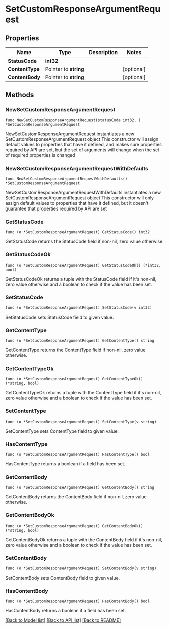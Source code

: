 # SetCustomResponseArgumentRequest

## Properties

Name | Type | Description | Notes
------------ | ------------- | ------------- | -------------
**StatusCode** | **int32** |  | 
**ContentType** | Pointer to **string** |  | [optional] 
**ContentBody** | Pointer to **string** |  | [optional] 

## Methods

### NewSetCustomResponseArgumentRequest

`func NewSetCustomResponseArgumentRequest(statusCode int32, ) *SetCustomResponseArgumentRequest`

NewSetCustomResponseArgumentRequest instantiates a new SetCustomResponseArgumentRequest object
This constructor will assign default values to properties that have it defined,
and makes sure properties required by API are set, but the set of arguments
will change when the set of required properties is changed

### NewSetCustomResponseArgumentRequestWithDefaults

`func NewSetCustomResponseArgumentRequestWithDefaults() *SetCustomResponseArgumentRequest`

NewSetCustomResponseArgumentRequestWithDefaults instantiates a new SetCustomResponseArgumentRequest object
This constructor will only assign default values to properties that have it defined,
but it doesn't guarantee that properties required by API are set

### GetStatusCode

`func (o *SetCustomResponseArgumentRequest) GetStatusCode() int32`

GetStatusCode returns the StatusCode field if non-nil, zero value otherwise.

### GetStatusCodeOk

`func (o *SetCustomResponseArgumentRequest) GetStatusCodeOk() (*int32, bool)`

GetStatusCodeOk returns a tuple with the StatusCode field if it's non-nil, zero value otherwise
and a boolean to check if the value has been set.

### SetStatusCode

`func (o *SetCustomResponseArgumentRequest) SetStatusCode(v int32)`

SetStatusCode sets StatusCode field to given value.


### GetContentType

`func (o *SetCustomResponseArgumentRequest) GetContentType() string`

GetContentType returns the ContentType field if non-nil, zero value otherwise.

### GetContentTypeOk

`func (o *SetCustomResponseArgumentRequest) GetContentTypeOk() (*string, bool)`

GetContentTypeOk returns a tuple with the ContentType field if it's non-nil, zero value otherwise
and a boolean to check if the value has been set.

### SetContentType

`func (o *SetCustomResponseArgumentRequest) SetContentType(v string)`

SetContentType sets ContentType field to given value.

### HasContentType

`func (o *SetCustomResponseArgumentRequest) HasContentType() bool`

HasContentType returns a boolean if a field has been set.

### GetContentBody

`func (o *SetCustomResponseArgumentRequest) GetContentBody() string`

GetContentBody returns the ContentBody field if non-nil, zero value otherwise.

### GetContentBodyOk

`func (o *SetCustomResponseArgumentRequest) GetContentBodyOk() (*string, bool)`

GetContentBodyOk returns a tuple with the ContentBody field if it's non-nil, zero value otherwise
and a boolean to check if the value has been set.

### SetContentBody

`func (o *SetCustomResponseArgumentRequest) SetContentBody(v string)`

SetContentBody sets ContentBody field to given value.

### HasContentBody

`func (o *SetCustomResponseArgumentRequest) HasContentBody() bool`

HasContentBody returns a boolean if a field has been set.


[[Back to Model list]](../README.md#documentation-for-models) [[Back to API list]](../README.md#documentation-for-api-endpoints) [[Back to README]](../README.md)


